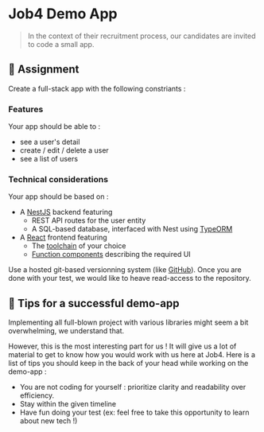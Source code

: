 # Job4 Demo App

> In the context of their recruitment process, our candidates are invited to code a small app. 

## :memo: Assignment

Create a full-stack app with the following constriants :

### Features

Your app should be able to :

- see a user's detail
- create / edit / delete a user
- see a list of users

### Technical considerations

Your app should be based on :
  - A [NestJS](https://nestjs.com/) backend featuring
    - REST API routes for the user entity
    - A SQL-based database, interfaced with Nest using [TypeORM](https://docs.nestjs.com/techniques/database)
  - A [React](https://reactjs.org/) frontend featuring
    - The [toolchain](https://beta.reactjs.org/learn/start-a-new-react-project) of your choice
    - [Function components](https://beta.reactjs.org/learn/start-a-new-react-project) describing the required UI
    
Use a hosted git-based versionning system (like [GitHub](https://github.com/)). Once you are done with your test, we would like to heave read-access to the repository.

## :telescope: Tips for a successful demo-app

Implementing all full-blown project with various libraries might seem a bit overwhelming, we understand that.

However, this is the most interesting part for us ! It will give us a lot of material to get to know how you would work with us here at Job4. Here is a list of tips you should keep in the back of your head while working on the demo-app :

- You are not coding for yourself : prioritize clarity and readability over efficiency.
- Stay within the given timeline
- Have fun doing your test (ex: feel free to take this opportunity to learn about new tech !)
